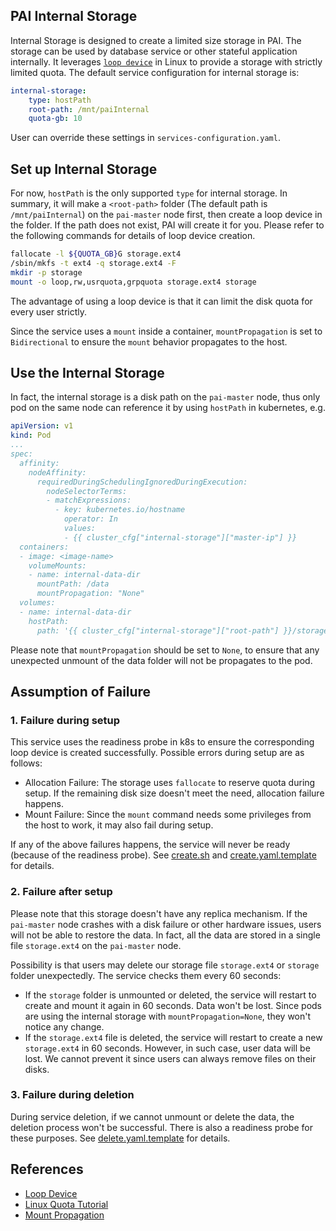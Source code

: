 ## PAI Internal Storage

Internal Storage is designed to create a limited size storage in PAI. The storage can be used by database service or other stateful application internally. It leverages [`loop device`](http://man7.org/linux/man-pages/man4/loop.4.html) in Linux to provide a storage with strictly limited quota. The default service configuration for internal storage is:

```yaml
internal-storage:
    type: hostPath
    root-path: /mnt/paiInternal
    quota-gb: 10
```

User can override these settings in `services-configuration.yaml`.

## Set up Internal Storage

For now, `hostPath` is the only supported `type` for internal storage. In summary, it will make a `<root-path>` folder (The default path is `/mnt/paiInternal`) on the `pai-master` node first, then create a loop device in the folder. If the path does not exist, PAI will create it for you. Please refer to the following commands for details of loop device creation.

```bash
fallocate -l ${QUOTA_GB}G storage.ext4
/sbin/mkfs -t ext4 -q storage.ext4 -F
mkdir -p storage
mount -o loop,rw,usrquota,grpquota storage.ext4 storage
```

The advantage of using a loop device is that it can limit the disk quota for every user strictly. 

Since the service uses a `mount` inside a container, `mountPropagation` is set to `Bidirectional` to ensure the `mount` behavior propagates to the host.


## Use the Internal Storage

In fact, the internal storage is a disk path on the `pai-master` node, thus only pod on the same node can reference it by using `hostPath` in kubernetes, e.g.

```yaml
apiVersion: v1
kind: Pod
...
spec:
  affinity:
    nodeAffinity:
      requiredDuringSchedulingIgnoredDuringExecution:
        nodeSelectorTerms:
        - matchExpressions:
          - key: kubernetes.io/hostname
            operator: In
            values:
            - {{ cluster_cfg["internal-storage"]["master-ip"] }}
  containers:
  - image: <image-name>
    volumeMounts:
    - name: internal-data-dir
      mountPath: /data
      mountPropagation: "None"
  volumes:
  - name: internal-data-dir
    hostPath:
      path: '{{ cluster_cfg["internal-storage"]["root-path"] }}/storage'
```

Please note that `mountPropagation` should be set to `None`, to ensure that any unexpected unmount of the data folder will not be propagates to the pod.

## Assumption of Failure

### 1. Failure during setup

This service uses the readiness probe in k8s to ensure the corresponding loop device is created successfully. Possible errors during setup are as follows:

  - Allocation Failure: The storage uses `fallocate` to reserve quota during setup. If the remaining disk size doesn't meet the need, allocation failure happens.
  - Mount Failure: Since the `mount` command needs some privileges from the host to work, it may also fail during setup.

If any of the above failures happens, the service will never be ready (because of the readiness probe). See [create.sh](src/create.sh) and [create.yaml.template](deploy/create.yaml.template) for details.

### 2. Failure after setup

Please note that this storage doesn't have any replica mechanism. If the `pai-master` node crashes with a disk failure or other hardware issues, users will not be able to restore the data. In fact, all the data are stored in a single file `storage.ext4` on the `pai-master` node.

Possibility is that users may delete our storage file `storage.ext4` or `storage` folder unexpectedly. The service checks them every 60 seconds:

  - If the `storage` folder is unmounted or deleted, the service will restart to create and mount it again in 60 seconds. Data won't be lost. Since pods are using the internal storage with `mountPropagation=None`, they won't notice any change.
  - If the `storage.ext4` file is deleted, the service will restart to create a new `storage.ext4` in 60 seconds. However, in such case, user data will be lost. We cannot prevent it since users can always remove files on their disks.


### 3. Failure during deletion 

During service deletion, if we cannot unmount or delete the data, the deletion process won't be successful. There is also a readiness probe for these purposes. See [delete.yaml.template](deploy/delete.yaml.template) for details.


## References
  - [Loop Device](http://man7.org/linux/man-pages/man4/loop.4.html)
  - [Linux Quota Tutorial](http://souptonuts.sourceforge.net/quota_tutorial.html)
  - [Mount Propagation](https://kubernetes.io/docs/concepts/storage/volumes/#mount-propagation)
